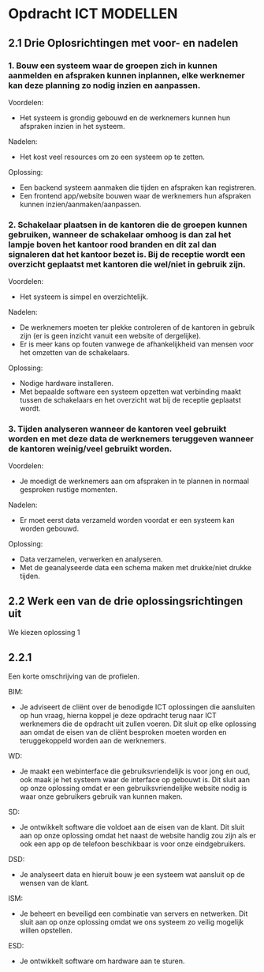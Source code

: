 # Opdracht ICT MODELLEN

## 2.1 Drie Oplosrichtingen met voor- en nadelen

### 1. Bouw een systeem waar de groepen zich in kunnen aanmelden en afspraken kunnen inplannen, elke werknemer kan deze planning zo nodig inzien en aanpassen.

Voordelen: 

- Het systeem is grondig gebouwd en de werknemers kunnen hun afspraken inzien in het systeem.

Nadelen: 

- Het kost veel resources om zo een systeem op te zetten.

Oplossing:

- Een backend systeem aanmaken die tijden en afspraken kan registreren.
- Een frontend app/website bouwen waar de werknemers hun afspraken kunnen inzien/aanmaken/aanpassen.

### 2. Schakelaar plaatsen in de kantoren die de groepen kunnen gebruiken, wanneer de schakelaar omhoog is dan zal het lampje boven het kantoor rood branden en dit zal dan signaleren dat het kantoor bezet is. Bij de receptie wordt een overzicht geplaatst met kantoren die wel/niet in gebruik zijn.

Voordelen:

- Het systeem is simpel en overzichtelijk.

Nadelen:

- De werknemers moeten ter plekke controleren of de kantoren in gebruik zijn (er is geen inzicht vanuit een website of dergelijke). 
- Er is meer kans op fouten vanwege de afhankelijkheid van mensen voor het omzetten van de schakelaars. 

Oplossing: 

- Nodige hardware installeren.
- Met bepaalde software een systeem opzetten wat verbinding maakt tussen de schakelaars en het overzicht wat bij de receptie geplaatst wordt.

### 3. Tijden analyseren wanneer de kantoren veel gebruikt worden en met deze data de werknemers teruggeven wanneer de kantoren weinig/veel gebruikt worden.

Voordelen: 

- Je moedigt de werknemers aan om afspraken in te plannen in normaal gesproken rustige momenten.

Nadelen:

- Er moet eerst data verzameld worden voordat er een systeem kan worden gebouwd. 

Oplossing: 

- Data verzamelen, verwerken en analyseren.
- Met de geanalyseerde data een schema maken met drukke/niet drukke tijden.

## 2.2 Werk een van de drie oplossingsrichtingen uit

We kiezen oplossing 1

## 2.2.1

Een korte omschrijving van de profielen.

BIM: 

- Je adviseert de cliënt over de benodigde ICT oplossingen die aansluiten op hun vraag, hierna koppel je deze opdracht terug naar ICT werknemers die de opdracht uit zullen voeren. Dit sluit op elke oplossing aan omdat de eisen van de cliënt besproken moeten worden en teruggekoppeld worden aan de werknemers.

WD: 

- Je maakt een webinterface die gebruiksvriendelijk is voor jong en oud, ook maak je het systeem waar de interface op gebouwt is. Dit sluit aan op onze oplossing omdat er een gebruiksvriendelijke website nodig is waar onze gebruikers gebruik van kunnen maken.

SD:

- Je ontwikkelt software die voldoet aan de eisen van de klant. Dit sluit aan op onze oplossing omdat het naast de website handig zou zijn als er ook een app op de telefoon beschikbaar is voor onze eindgebruikers.

DSD: 

- Je analyseert data en hieruit bouw je een systeem wat aansluit op de wensen van de klant. 

ISM: 

- Je beheert en beveiligd een combinatie van servers en netwerken. Dit sluit aan op onze oplossing omdat we ons systeem zo veilig mogelijk willen opstellen.

ESD:

- Je ontwikkelt software om hardware aan te sturen. 

